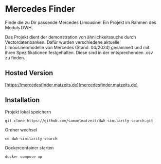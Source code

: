 # Mercedes Finder
Finde die zu Dir passende Mercedes Limousine! Ein Projekt im Rahmen des Moduls DWH.

Das Projekt dient der demonstration von ähnlichkeitssuche durch Vectordatenbanken. Dafür wurden verschiedene aktuelle Limousinenmodelle von Mercedes (Stand: 04/2024) gesammelt und mit ihren Spezifikationen festgehalten. Diese sind in der entsprechenden .csv zu finden.

## Hosted Version
[https://mercedesfinder.matzeits.de](mercedesfinder.matzeits.de)

## Installation
Projekt lokal speichern
```
git clone https://github.com/samuelmatzeit/dwh-similarity-search.git
```
Ordner wechsel
```
cd dwh-similarity-search
```
Dockercontainer starten
```
docker compose up
```

